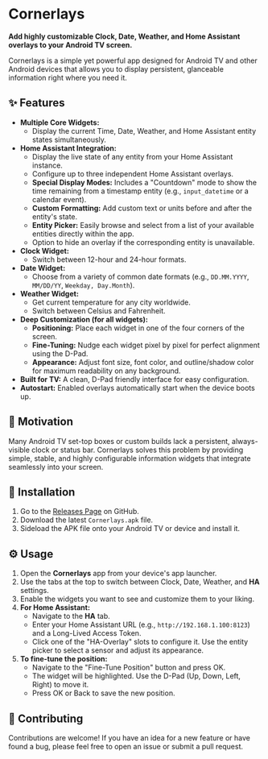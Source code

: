 # Cornerlays

**Add highly customizable Clock, Date, Weather, and Home Assistant overlays to your Android TV screen.**

Cornerlays is a simple yet powerful app designed for Android TV and other Android devices that allows you to display persistent, glanceable information right where you need it.

## 

## ✨ Features

  * **Multiple Core Widgets:**
      * Display the current Time, Date, Weather, and Home Assistant entity states simultaneously.
  * **Home Assistant Integration:**
      * Display the live state of any entity from your Home Assistant instance.
      * Configure up to three independent Home Assistant overlays.
      * **Special Display Modes:** Includes a "Countdown" mode to show the time remaining from a timestamp entity (e.g., `input_datetime` or a calendar event).
      * **Custom Formatting:** Add custom text or units before and after the entity's state.
      * **Entity Picker:** Easily browse and select from a list of your available entities directly within the app.
      * Option to hide an overlay if the corresponding entity is unavailable.
  * **Clock Widget:**
      * Switch between 12-hour and 24-hour formats.
  * **Date Widget:**
      * Choose from a variety of common date formats (e.g., `DD.MM.YYYY`, `MM/DD/YY`, `Weekday, Day.Month`).
  * **Weather Widget:**
      * Get current temperature for any city worldwide.
      * Switch between Celsius and Fahrenheit.
  * **Deep Customization (for all widgets):**
      * **Positioning:** Place each widget in one of the four corners of the screen.
      * **Fine-Tuning:** Nudge each widget pixel by pixel for perfect alignment using the D-Pad.
      * **Appearance:** Adjust font size, font color, and outline/shadow color for maximum readability on any background.
  * **Built for TV:** A clean, D-Pad friendly interface for easy configuration.
  * **Autostart:** Enabled overlays automatically start when the device boots up.

## 🎯 Motivation

Many Android TV set-top boxes or custom builds lack a persistent, always-visible clock or status bar. Cornerlays solves this problem by providing simple, stable, and highly configurable information widgets that integrate seamlessly into your screen.

## 🚀 Installation

1.  Go to the [Releases Page](https://github.com/olus85/Cornerlays/releases) on GitHub.
2.  Download the latest `Cornerlays.apk` file.
3.  Sideload the APK file onto your Android TV or device and install it.

## ⚙️ Usage

1.  Open the **Cornerlays** app from your device's app launcher.
2.  Use the tabs at the top to switch between Clock, Date, Weather, and **HA** settings.
3.  Enable the widgets you want to see and customize them to your liking.
4.  **For Home Assistant:**
      * Navigate to the **HA** tab.
      * Enter your Home Assistant URL (e.g., `http://192.168.1.100:8123`) and a Long-Lived Access Token.
      * Click one of the "HA-Overlay" slots to configure it. Use the entity picker to select a sensor and adjust its appearance.
5.  **To fine-tune the position:**
      * Navigate to the "Fine-Tune Position" button and press OK.
      * The widget will be highlighted. Use the D-Pad (Up, Down, Left, Right) to move it.
      * Press OK or Back to save the new position.

## 🤝 Contributing

Contributions are welcome\! If you have an idea for a new feature or have found a bug, please feel free to open an issue or submit a pull request.
